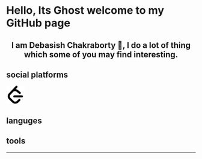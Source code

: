 # Hello, Its Ghost welcome to my GitHub page

<bold><center>I am Debasish Chakraborty 👋, I do a lot of thing which some of you may find interesting.</center></bold>
---

## social platforms
<a href = "https://leetcode.com/dcVoldemort/" ><img src="img/leetcode.svg"/></a>

## languges

## tools
---